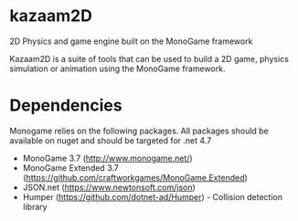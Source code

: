 # kazaam2D
2D Physics and game engine built on the MonoGame framework

Kazaam2D is a suite of tools that can be used to build a 2D game, physics simulation or animation using the MonoGame framework.

# Dependencies
Monogame relies on the following packages. All packages should be available on nuget and should be targeted for .net 4.7
- MonoGame 3.7 (http://www.monogame.net/)
- MonoGame Extended 3.7 (https://github.com/craftworkgames/MonoGame.Extended)
- JSON.net (https://www.newtonsoft.com/json)
- Humper (https://github.com/dotnet-ad/Humper) - Collision detection library
